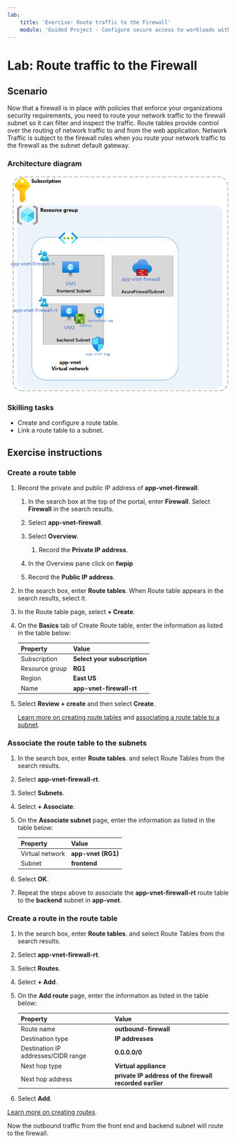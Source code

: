 ```yaml
---
lab:
    title: 'Exercise: Route traffic to the Firewall'
    module: 'Guided Project - Configure secure access to workloads with Azure virtual networking services'
---
```


# Lab: Route traffic to the Firewall


## Scenario

Now that a firewall is in place with policies that enforce your organizations security requirements, you need to route your network traffic to the firewall subnet so it can filter and inspect the traffic. Route tables provide control over the routing of network traffic to and from the web application. Network Traffic is subject to the firewall rules when you route your network traffic to the firewall as the subnet default gateway. 

### Architecture diagram


![Diagram that shows one virtual network with a firewall and route table.](../Media/task-3.png)

### Skilling tasks

- Create and configure a route table.
- Link a route table to a subnet.
  

## Exercise instructions

### Create a route table

1. Record the private and public IP address of **app-vnet-firewall**.

    1. In the search box at the top of the portal, enter **Firewall**. Select **Firewall** in the search results.

    1. Select **app-vnet-firewall**.

    1. Select **Overview**.

        1. Record the **Private IP address**.

    1. In the Overview pane click on **fwpip**

    1. Record the **Public IP address**. 


1. In the search box, enter **Route tables**. When Route table appears in the search results, select it.

1. In the Route table page, select **+ Create**.

1. On the **Basics** tab of Create Route table, enter the information as listed in the table below:

    | Property | Value    |
    |:---------|:---------|
    |Subscription|**Select your subscription**|
    |Resource group|**RG1**|
    |Region|**East US**|
    |Name|**app-vnet-firewall-rt**|

    

1. Select **Review + create** and then select **Create**.

    [Learn more on creating route tables](https://docs.microsoft.com/azure/virtual-network/manage-route-table) and [associating a route table to a subnet](https://docs.microsoft.com/azure/virtual-network/tutorial-create-route-table-portal#associate-a-route-table-to-a-subnet).

### Associate the route table to the subnets

1. In the search box, enter **Route tables**. and select Route Tables from the search results.

1. Select **app-vnet-firewall-rt**.

1. Select **Subnets**.

1. Select **+ Associate**.

1. On the **Associate subnet** page, enter the information as listed in the table below:

    | Property | Value    |
    |:---------|:---------|
    |Virtual network|**app-vnet (RG1)**|
    |Subnet|**frontend**|

1. Select **OK**.

1. Repeat the steps above to associate the **app-vnet-firewall-rt** route table to the **backend** subnet in **app-vnet**.

### Create a route in the route table

1. In the search box, enter **Route tables**. and select Route Tables from the search results.

1. Select **app-vnet-firewall-rt**.

1. Select **Routes**.

1. Select **+ Add**.

1. On the **Add route** page, enter the information as listed in the table below:

    | Property | Value    |
    |:---------|:---------|
    |Route name|**outbound-firewall**|
    |Destination type|**IP addresses**|
    |Destination IP addresses/CIDR range|**0.0.0.0/0**|
    |Next hop type|**Virtual appliance**|
    |Next hop address|**private IP address of the firewall recorded earlier**|


1. Select **Add**.

[Learn more on creating routes](https://docs.microsoft.com/azure/virtual-network/manage-route-table#add-a-route).

Now the outbound traffic from the front end and backend subnet will route to the firewall. 



